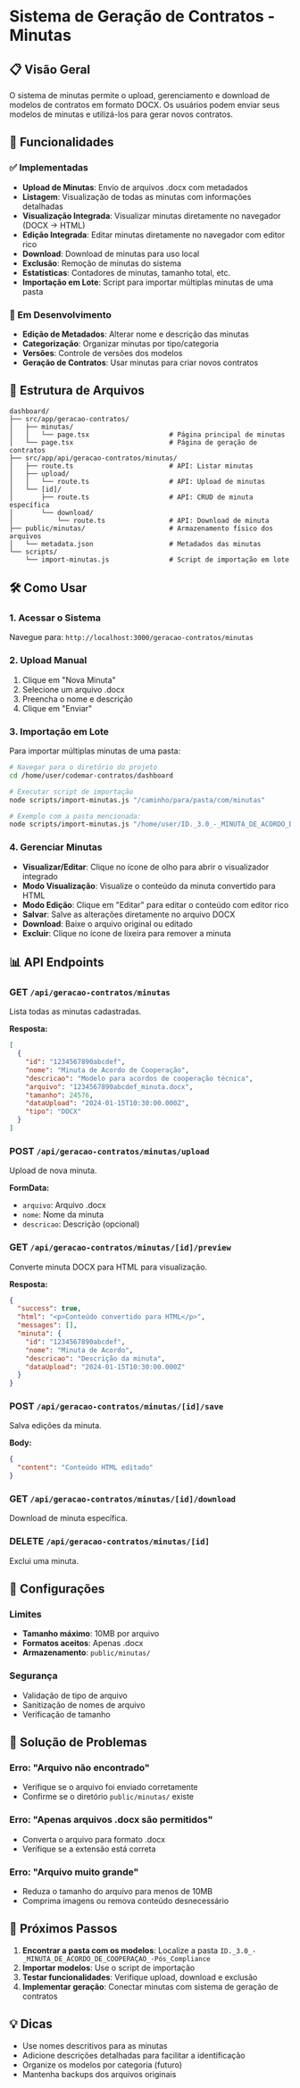 # Sistema de Geração de Contratos - Minutas

## 📋 Visão Geral

O sistema de minutas permite o upload, gerenciamento e download de modelos de contratos em formato DOCX. Os usuários podem enviar seus modelos de minutas e utilizá-los para gerar novos contratos.

## 🚀 Funcionalidades

### ✅ Implementadas

- **Upload de Minutas**: Envio de arquivos .docx com metadados
- **Listagem**: Visualização de todas as minutas com informações detalhadas
- **Visualização Integrada**: Visualizar minutas diretamente no navegador (DOCX → HTML)
- **Edição Integrada**: Editar minutas diretamente no navegador com editor rico
- **Download**: Download de minutas para uso local
- **Exclusão**: Remoção de minutas do sistema
- **Estatísticas**: Contadores de minutas, tamanho total, etc.
- **Importação em Lote**: Script para importar múltiplas minutas de uma pasta

### 🔄 Em Desenvolvimento

- **Edição de Metadados**: Alterar nome e descrição das minutas
- **Categorização**: Organizar minutas por tipo/categoria
- **Versões**: Controle de versões dos modelos
- **Geração de Contratos**: Usar minutas para criar novos contratos

## 📁 Estrutura de Arquivos

```
dashboard/
├── src/app/geracao-contratos/
│   ├── minutas/
│   │   └── page.tsx                    # Página principal de minutas
│   └── page.tsx                        # Página de geração de contratos
├── src/app/api/geracao-contratos/minutas/
│   ├── route.ts                        # API: Listar minutas
│   ├── upload/
│   │   └── route.ts                    # API: Upload de minutas
│   └── [id]/
│       ├── route.ts                    # API: CRUD de minuta específica
│       └── download/
│           └── route.ts                # API: Download de minuta
├── public/minutas/                     # Armazenamento físico dos arquivos
│   └── metadata.json                   # Metadados das minutas
└── scripts/
    └── import-minutas.js               # Script de importação em lote
```

## 🛠️ Como Usar

### 1. Acessar o Sistema

Navegue para: `http://localhost:3000/geracao-contratos/minutas`

### 2. Upload Manual

1. Clique em "Nova Minuta"
2. Selecione um arquivo .docx
3. Preencha o nome e descrição
4. Clique em "Enviar"

### 3. Importação em Lote

Para importar múltiplas minutas de uma pasta:

```bash
# Navegar para o diretório do projeto
cd /home/user/codemar-contratos/dashboard

# Executar script de importação
node scripts/import-minutas.js "/caminho/para/pasta/com/minutas"

# Exemplo com a pasta mencionada:
node scripts/import-minutas.js "/home/user/ID._3.0_-_MINUTA_DE_ACORDO_DE_COOPERAÇAO_-Pós_Compliance"
```

### 4. Gerenciar Minutas

- **Visualizar/Editar**: Clique no ícone de olho para abrir o visualizador integrado
- **Modo Visualização**: Visualize o conteúdo da minuta convertido para HTML
- **Modo Edição**: Clique em "Editar" para editar o conteúdo com editor rico
- **Salvar**: Salve as alterações diretamente no arquivo DOCX
- **Download**: Baixe o arquivo original ou editado
- **Excluir**: Clique no ícone de lixeira para remover a minuta

## 📊 API Endpoints

### GET `/api/geracao-contratos/minutas`
Lista todas as minutas cadastradas.

**Resposta:**
```json
[
  {
    "id": "1234567890abcdef",
    "nome": "Minuta de Acordo de Cooperação",
    "descricao": "Modelo para acordos de cooperação técnica",
    "arquivo": "1234567890abcdef_minuta.docx",
    "tamanho": 24576,
    "dataUpload": "2024-01-15T10:30:00.000Z",
    "tipo": "DOCX"
  }
]
```

### POST `/api/geracao-contratos/minutas/upload`
Upload de nova minuta.

**FormData:**
- `arquivo`: Arquivo .docx
- `nome`: Nome da minuta
- `descricao`: Descrição (opcional)

### GET `/api/geracao-contratos/minutas/[id]/preview`
Converte minuta DOCX para HTML para visualização.

**Resposta:**
```json
{
  "success": true,
  "html": "<p>Conteúdo convertido para HTML</p>",
  "messages": [],
  "minuta": {
    "id": "1234567890abcdef",
    "nome": "Minuta de Acordo",
    "descricao": "Descrição da minuta",
    "dataUpload": "2024-01-15T10:30:00.000Z"
  }
}
```

### POST `/api/geracao-contratos/minutas/[id]/save`
Salva edições da minuta.

**Body:**
```json
{
  "content": "Conteúdo HTML editado"
}
```

### GET `/api/geracao-contratos/minutas/[id]/download`
Download de minuta específica.

### DELETE `/api/geracao-contratos/minutas/[id]`
Exclui uma minuta.

## 🔧 Configurações

### Limites
- **Tamanho máximo**: 10MB por arquivo
- **Formatos aceitos**: Apenas .docx
- **Armazenamento**: `public/minutas/`

### Segurança
- Validação de tipo de arquivo
- Sanitização de nomes de arquivo
- Verificação de tamanho

## 🚨 Solução de Problemas

### Erro: "Arquivo não encontrado"
- Verifique se o arquivo foi enviado corretamente
- Confirme se o diretório `public/minutas/` existe

### Erro: "Apenas arquivos .docx são permitidos"
- Converta o arquivo para formato .docx
- Verifique se a extensão está correta

### Erro: "Arquivo muito grande"
- Reduza o tamanho do arquivo para menos de 10MB
- Comprima imagens ou remova conteúdo desnecessário

## 📝 Próximos Passos

1. **Encontrar a pasta com os modelos**: Localize a pasta `ID._3.0_-_MINUTA_DE_ACORDO_DE_COOPERAÇAO_-Pós_Compliance`
2. **Importar modelos**: Use o script de importação
3. **Testar funcionalidades**: Verifique upload, download e exclusão
4. **Implementar geração**: Conectar minutas com sistema de geração de contratos

## 💡 Dicas

- Use nomes descritivos para as minutas
- Adicione descrições detalhadas para facilitar a identificação
- Organize os modelos por categoria (futuro)
- Mantenha backups dos arquivos originais
